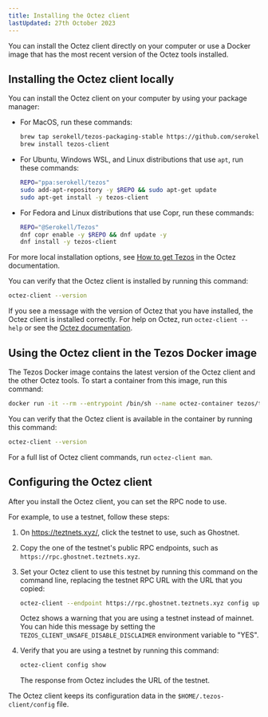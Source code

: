 ```yaml
---
title: Installing the Octez client
lastUpdated: 27th October 2023
---
```


You can install the Octez client directly on your computer or use a Docker image that has the most recent version of the Octez tools installed.

## Installing the Octez client locally

You can install the Octez client on your computer by using your package manager:

- For MacOS, run these commands:

  ```bash
  brew tap serokell/tezos-packaging-stable https://github.com/serokell/tezos-packaging-stable.git
  brew install tezos-client
  ```

- For Ubuntu, Windows WSL, and Linux distributions that use `apt`, run these commands:

  ```bash
  REPO="ppa:serokell/tezos"
  sudo add-apt-repository -y $REPO && sudo apt-get update
  sudo apt-get install -y tezos-client
  ```

- For Fedora and Linux distributions that use Copr, run these commands:

  ```bash
  REPO="@Serokell/Tezos"
  dnf copr enable -y $REPO && dnf update -y
  dnf install -y tezos-client
  ```

For more local installation options, see [How to get Tezos](https://tezos.gitlab.io/introduction/howtoget.html) in the Octez documentation.

You can verify that the Octez client is installed by running this command:

```bash
octez-client --version
```

If you see a message with the version of Octez that you have installed, the Octez client is installed correctly.
For help on Octez, run `octez-client --help` or see the [Octez documentation](http://tezos.gitlab.io/index.html).

## Using the Octez client in the Tezos Docker image

The Tezos Docker image contains the latest version of the Octez client and the other Octez tools.
To start a container from this image, run this command:

```bash
docker run -it --rm --entrypoint /bin/sh --name octez-container tezos/tezos:latest
```

You can verify that the Octez client is available in the container by running this command:

```bash
octez-client --version
```

For a full list of Octez client commands, run `octez-client man`.

## Configuring the Octez client

After you install the Octez client, you can set the RPC node to use.

For example, to use a testnet, follow these steps:

1. On https://teztnets.xyz/, click the testnet to use, such as Ghostnet.

1. Copy the one of the testnet's public RPC endpoints, such as `https://rpc.ghostnet.teztnets.xyz`.

1. Set your Octez client to use this testnet by running this command on the command line, replacing the testnet RPC URL with the URL that you copied:

   ```bash
   octez-client --endpoint https://rpc.ghostnet.teztnets.xyz config update
   ```

   Octez shows a warning that you are using a testnet instead of mainnet.
   You can hide this message by setting the `TEZOS_CLIENT_UNSAFE_DISABLE_DISCLAIMER` environment variable to "YES".

1. Verify that you are using a testnet by running this command:

   ```bash
   octez-client config show
   ```

   The response from Octez includes the URL of the testnet.

The Octez client keeps its configuration data in the `$HOME/.tezos-client/config` file.
